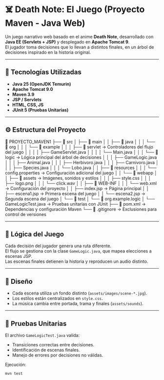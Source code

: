 # ☠️ Death Note: El Juego (Proyecto Maven - Java Web)

Un juego narrativo web basado en el anime **Death Note**, desarrollado con **Java EE (Servlets + JSP)** y desplegado en **Apache Tomcat 9**.  
El jugador toma decisiones que lo llevan a distintos finales, en un árbol de decisiones inspirado en la historia original.

---

## 🚀 Tecnologías Utilizadas

- **Java 25 (OpenJDK Temurin)**
- **Apache Tomcat 9.0**
- **Maven 3.9**
- **JSP / Servlets**
- **HTML, CSS, JS**
- **JUnit 5 (Pruebas Unitarias)**

---

## ⚙️ Estructura del Proyecto
📁 PROYECTO_MAVEN1
├── 📁 src
│   ├── 📁 main
│   │   ├── 📁 java
│   │   │   └── 📁 org
│   │   │       └── 📁 example
│   │   │           ├── 📁 servlet        → Controladores del flujo del juego
│   │   │           │   ├── GameServlet.java
│   │   │           │   └── Main.java
│   │   │           └── 📁 logic          → Lógica principal del árbol de decisiones
│   │   │               ├── GameLogic.java
│   │   │               ├── Animal.java
│   │   │               ├── Herbivoro.java
│   │   │               ├── Carnivoro.java
│   │   │               ├── Species.java
│   │   │               └── Lobo.java
│   │   ├── 📁 resources
│   │   │   └── config.properties         → Configuración adicional del juego
│   │   └── 📁 webapp
│   │       ├── 📁 assets                 → Imágenes, sonidos y estilos
│   │       │   ├── style.css
│   │       │   ├── logo.png
│   │       │   └── click.wav
│   │       ├── 📁 WEB-INF
│   │       │   └── web.xml              → Configuración del proyecto
│   │       ├── index.jsp                → Página principal
│   │       ├── escena1.jsp              → Primera escena del juego
│   │       └── escena2.jsp              → Segunda escena del juego
│   └── 📁 test
│       └── 📁 org.example.logic
│           └── GameLogicTest.java      → Pruebas unitarias con JUnit
├── 📄 pom.xml                           → Dependencias y configuración Maven
└── 📄 .gitignore                        → Exclusiones para control de versiones


---

## 🧠 Lógica del Juego

Cada decisión del jugador genera una ruta diferente.  
El flujo se gestiona con la clase `GameLogic.java`, que mapea elecciones a escenas JSP.  
Las escenas finales detienen la historia y reproducen un audio distinto.

---

## 🎨 Diseño

- Cada escena utiliza un fondo distinto (`assets/images/scene-*.jpg`).
- Los estilos están centralizados en `style.css`.
- La música cambia entre portada, trama y finales (`assets/sounds`).

---

## 🧪 Pruebas Unitarias

El archivo `GameLogicTest.java` valida:
- Transiciones correctas entre decisiones.
- Identificación de escenas finales.
- Manejo de errores por decisiones no válidas.

Ejecución:
```bash
mvn test


